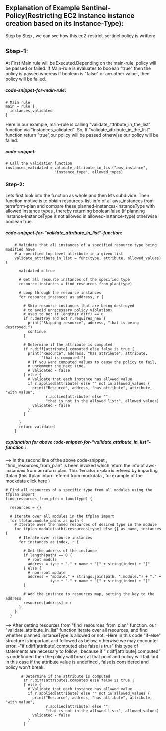 ## Explanation of Example Sentinel-Policy(Restricting EC2 instance instance creation based on its Instance-Type):

Step by Step , we can see how this ec2-restrict-sentinel policy is written:
## Step-1:
At First Main rule will be Executed.Depending on the main-rule, policy will be passed or failed.
If Main-rule is evaluates to boolean "true" then the policy is passed whereas if boolean is "false" or any other value , then policy will be failed.
##### code-snippet-for-main-rule:
    # Main rule
    main = rule {
      instances_validated
    }
    
Here in our example, main-rule is calling "validate_attribute_in_the_list" function via "instances_validated".
So, If "validate_attribute_in_the_list" function return "true",our policy will be passed otherwise our policy will be failed.
##### code-snippet:
    # Call the validation function
    instances_validated = validate_attribute_in_list("aws_instance",
                          "instance_type", allowed_types)




### Step-2:

Lets first look into the function as whole and then lets subdivide.
Then function motive is to obtain resources-list-info of all aws_instances from terraform-plan and compare these planned-instances-instanceType with allowed instance types , thereby returning boolean false (if planning instance-InstanceType is not allowed in allowed-Instance-type) otherwise boolean true.

##### code-snippet-for-"validate_attribute_in_list"-function:
        # Validate that all instances of a specified resource type being modified have
        # a specified top-level attribute in a given list
        validate_attribute_in_list = func(type, attribute, allowed_values) {

          validated = true

          # Get all resource instances of the specified type
          resource_instances = find_resources_from_plan(type)

          # Loop through the resource instances
          for resource_instances as address, r {

            # Skip resource instances that are being destroyed
            # to avoid unnecessary policy violations.
            # Used to be: if length(r.diff) == 0
            if r.destroy and not r.requires_new {
              print("Skipping resource", address, "that is being destroyed.")
              continue
            }

            # Determine if the attribute is computed
            if r.diff[attribute].computed else false is true {
              print("Resource", address, "has attribute", attribute,
                    "that is computed.")
              # If you want computed values to cause the policy to fail,
              # uncomment the next line.
              # validated = false
            } else {
              # Validate that each instance has allowed value
              if r.applied[attribute] else "" not in allowed_values {
                print("Resource", address, "has attribute", attribute, "with value",
                      r.applied[attribute] else "",
                      "that is not in the allowed list:", allowed_values)
                validated = false
              }
            }

          }
          return validated
        }

#####  explanation for above code-snippet-for-"validate_attribute_in_list"-function :
--> In the second line of the above code-snippet , "find_resources_from_plan" is been invoked which return the info of aws-instances from terraform plan. This Terraform-plan is refered by importing tfplan (this tfplan inturn refered from mockdata , for example of the mockdata click [here](https://github.com/Nokku-Organization/Sentinel-Terraform-Enterprise/blob/master/Sentinel-Imports/mocks/ec2-instance-mock-tfplan.sentinel) )

    # Find all resources of a specific type from all modules using the tfplan import
    find_resources_from_plan = func(type) {

      resources = {}

      # Iterate over all modules in the tfplan import
      for tfplan.module_paths as path {
        # Iterate over the named resources of desired type in the module
        for tfplan.module(path).resources[type] else {} as name, instances {
          # Iterate over resource instances
          for instances as index, r {

            # Get the address of the instance
            if length(path) == 0 {
              # root module
              address = type + "." + name + "[" + string(index) + "]"
            } else {
              # non-root module
              address = "module." + strings.join(path, ".module.") + "." +
                        type + "." + name + "[" + string(index) + "]"
            }

            # Add the instance to resources map, setting the key to the address
            resources[address] = r
          }
        }
      }
      
      
  --> After getting resources from "find_resources_from_plan" function, our "validate_attribute_in_list" function iterate over all resources, and find whether planned instanceType is allowed or not.
     -Here in this code "if-else" structure is important and followed as below, otherwise we may encounter error.
     -"if r.diff[attribute].computed else false is true" this type of statements are necessary to follow , because if " r.diff[attribute].computed" is undefinded then the policy will break at that point and policy will fail. but in this case if the attribute value is undefined , false is considered and policy won't break.
  
           # Determine if the attribute is computed
            if r.diff[attribute].computed else false is true {
            } else {
              # Validate that each instance has allowed value
              if r.applied[attribute] else "" not in allowed_values {
                print("Resource", address, "has attribute", attribute, "with value",
                      r.applied[attribute] else "",
                      "that is not in the allowed list:", allowed_values)
                validated = false
              }
            }
